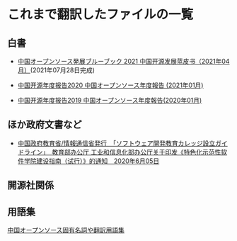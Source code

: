 # これまで翻訳したファイルの一覧

## 白書

* [中国オープンソース発展ブルーブック 2021 中国开源发展蓝皮书（2021年04月）](https://github.com/Nico-Tech-Shenzhen/ChinaOpensourceResearch/blob/main/translation/2021_CNOSSbluebook/Readme.md)(2021年07月28日完成)

* [中国开源年度报告2020 中国オープンソース年度報告 (2021年01月)](https://github.com/Nico-Tech-Shenzhen/ChinaOpensourceResearch/tree/main/translation/2020_CNOSSReport)

* [中国开源年度报告2019 中国オープンソース年度報告(2020年01月)](https://github.com/Nico-Tech-Shenzhen/ChinaOpensourceResearch/blob/main/translation/2019_Kaiyuenshe_WP.md)



## ほか政府文書など

* [中国政府教育省/情報通信省発行　「ソフトウェア開発教育カレッジ設立ガイドライン」　教育部办公厅 工业和信息化部办公厅关于印发《特色化示范性软件学院建设指南（试行）》的通知　2020年6月05日](https://github.com/Nico-Tech-Shenzhen/ChinaOpensourceResearch/blob/main/translation/20200605_Software_Education_College_Guideline.md)

## 開源社関係


## 用語集

[中国オープンソース固有名詞や翻訳用語集](https://docs.google.com/spreadsheets/d/11hnm1ORdUP6BtvaUJo2Ow70VQQ8dU6v1vRaPdzyM_oY/edit#gid=0)
